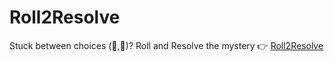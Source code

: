 # Roll2Resolve

Stuck between choices (🔴,🔵)? Roll and Resolve the mystery 👉 [Roll2Resolve](https://vaibhavipatil03.github.io/Roll2Resolve/)
